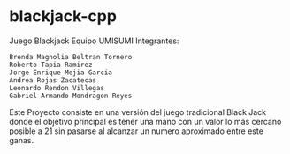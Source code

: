 # blackjack-cpp
Juego Blackjack
Equipo UMISUMI
Integrantes:
    
    Brenda Magnolia Beltran Tornero
    Roberto Tapia Ramirez
    Jorge Enrique Mejia Garcia
    Andrea Rojas Zacatecas
    Leonardo Rendon Villegas
    Gabriel Armando Mondragon Reyes

Este Proyecto consiste en una versión del juego tradicional Black Jack donde el objetivo principal es tener una mano con un valor lo más cercano posible a 21 sin pasarse al alcanzar un numero aproximado entre este ganas.
